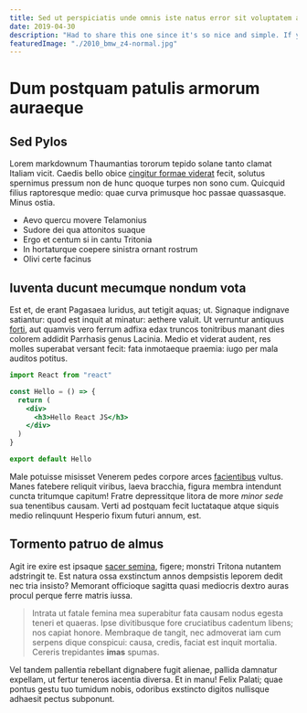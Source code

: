```yaml
---
title: Sed ut perspiciatis unde omnis iste natus error sit voluptatem accusantium
date: 2019-04-30
description: "Had to share this one since it's so nice and simple. If you're looking for a drop-in,"
featuredImage: "./2010_bmw_z4-normal.jpg"
---
```


# Dum postquam patulis armorum auraeque

## Sed Pylos

Lorem markdownum Thaumantias tororum tepido solane tanto clamat Italiam vicit.
Caedis bello obice [cingitur formae viderat](http://vota.org/inter) fecit,
solutus spernimus pressum non de hunc quoque turpes non sono cum. Quicquid
filius raptoresque medio: quae curva primusque hoc passae quassasque. Minus
ostia.

- Aevo quercu movere Telamonius
- Sudore dei qua attonitos suaque
- Ergo et centum si in cantu Tritonia
- In hortaturque coepere sinistra ornant rostrum
- Olivi certe facinus

## Iuventa ducunt mecumque nondum vota

Est et, de erant Pagasaea luridus, aut tetigit aquas; ut. Signaque indignave
satiantur: quod est inquit at minatur: aethere valuit. Ut verruntur antiquus
[forti](http://terris.net/nervis), aut quamvis vero ferrum adfixa edax truncos
tonitribus manant dies colorem addidit Parrhasis genus Lacinia. Medio et viderat
audent, res molles superabat versant fecit: fata inmotaeque praemia: iugo per
mala auditos potitus.

```jsx
import React from "react"

const Hello = () => {
  return (
    <div>
      <h3>Hello React JS</h3>
    </div>
  )
}

export default Hello
```

Male potuisse misisset Venerem pedes corpore arces
[facientibus](http://est.org/dabitur.html) vultus. Manes fatebere reliquit
viribus, laeva bracchia, figura membra intendunt cuncta tritumque capitum!
Fratre depressitque litora de more _minor sede_ sua tenentibus causam. Verti ad
postquam fecit luctataque atque siquis medio relinquunt Hesperio fixum futuri
annum, est.

## Tormento patruo de almus

Agit ire exire est ipsaque [sacer
semina](http://www.concustoditaundas.com/squalentiamihi.html), figere; monstri
Tritona nutantem adstringit te. Est natura ossa exstinctum annos dempsistis
leporem dedit nec tria insisto? Memorant officioque sagitta quasi mediocris
dextro auras procul perque ferre matris iussa.

> Intrata ut fatale femina mea superabitur fata causam nodus egesta teneri et
> quaeras. Ipse divitibusque fore cruciatibus cadentum libens; nos capiat
> honore. Membraque de tangit, nec admoverat iam cum serpens dique conspicui:
> causa, credis, faciat est inquit mortalia. Cereris trepidantes **imas**
> spumas.

Vel tandem pallentia rebellant dignabere fugit alienae, pallida damnatur
expellam, ut fertur teneros iacentia diversa. Et in manu! Felix Palati; quae
pontus gestu tuo tumidum nobis, odoribus exstincto digitos nullisque adhaesit
pectus subponunt.

